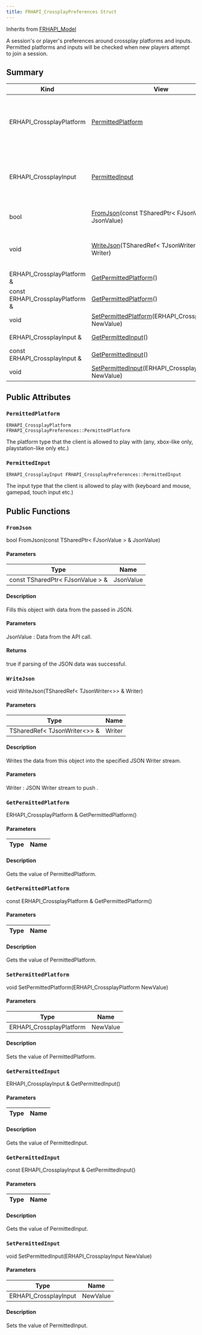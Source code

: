 ```yaml
---
title: FRHAPI_CrossplayPreferences Struct
---
```

Inherits from [FRHAPI_Model](/unreal-plugins/all/structfrhapi__model/#structFRHAPI__Model)

A session&#39;s or player&#39;s preferences around crossplay platforms and inputs. Permitted platforms and inputs will be checked when new players attempt to join a session.

## Summary
| Kind | View | Description |
|------|------|-------------|
|ERHAPI_CrossplayPlatform|[PermittedPlatform](/unreal-plugins/all/structfrhapi__crossplaypreferences/#structFRHAPI__CrossplayPreferences_1a647bcd2529106e841d692fb555865051)|The platform type that the client is allowed to play with (any, xbox-like only, playstation-like only etc.)|
|ERHAPI_CrossplayInput|[PermittedInput](/unreal-plugins/all/structfrhapi__crossplaypreferences/#structFRHAPI__CrossplayPreferences_1a5813a58f2450a66cef55eae278165b25)|The input type that the client is allowed to play with (keyboard and mouse, gamepad, touch input etc.)|
|bool|[FromJson](/unreal-plugins/all/structfrhapi__crossplaypreferences/#structFRHAPI__CrossplayPreferences_1a91388e37c3dc50e88f786a22a670f4b4)(const TSharedPtr< FJsonValue > & JsonValue)|Fills this object with data from the passed in JSON.|
|void|[WriteJson](/unreal-plugins/all/structfrhapi__crossplaypreferences/#structFRHAPI__CrossplayPreferences_1ad1acab088331e99ab2ff3fa42c9b1973)(TSharedRef< TJsonWriter<>> & Writer)|Writes the data from this object into the specified JSON Writer stream.|
|ERHAPI_CrossplayPlatform &|[GetPermittedPlatform](/unreal-plugins/all/structfrhapi__crossplaypreferences/#structFRHAPI__CrossplayPreferences_1a218dd80d52dd5a946464d85276a9712c)()|Gets the value of PermittedPlatform.|
|const ERHAPI_CrossplayPlatform &|[GetPermittedPlatform](/unreal-plugins/all/structfrhapi__crossplaypreferences/#structFRHAPI__CrossplayPreferences_1aad1c87f3bf1cfd812a1fed142b7aed4f)()|Gets the value of PermittedPlatform.|
|void|[SetPermittedPlatform](/unreal-plugins/all/structfrhapi__crossplaypreferences/#structFRHAPI__CrossplayPreferences_1ab3e97515aa5dabbdff8cdfa06bb22956)(ERHAPI_CrossplayPlatform NewValue)|Sets the value of PermittedPlatform.|
|ERHAPI_CrossplayInput &|[GetPermittedInput](/unreal-plugins/all/structfrhapi__crossplaypreferences/#structFRHAPI__CrossplayPreferences_1abc3c6227e6e919f488cb27dfcba4ed45)()|Gets the value of PermittedInput.|
|const ERHAPI_CrossplayInput &|[GetPermittedInput](/unreal-plugins/all/structfrhapi__crossplaypreferences/#structFRHAPI__CrossplayPreferences_1ad54395727b7ccfff2b671b951362d0e0)()|Gets the value of PermittedInput.|
|void|[SetPermittedInput](/unreal-plugins/all/structfrhapi__crossplaypreferences/#structFRHAPI__CrossplayPreferences_1a7b0065b5374b1708ecbefd784b6a1b1b)(ERHAPI_CrossplayInput NewValue)|Sets the value of PermittedInput.|
## Public Attributes



### `PermittedPlatform` <a id="structFRHAPI__CrossplayPreferences_1a647bcd2529106e841d692fb555865051"></a>

`ERHAPI_CrossplayPlatform FRHAPI_CrossplayPreferences::PermittedPlatform`

The platform type that the client is allowed to play with (any, xbox-like only, playstation-like only etc.)




### `PermittedInput` <a id="structFRHAPI__CrossplayPreferences_1a5813a58f2450a66cef55eae278165b25"></a>

`ERHAPI_CrossplayInput FRHAPI_CrossplayPreferences::PermittedInput`

The input type that the client is allowed to play with (keyboard and mouse, gamepad, touch input etc.)





## Public Functions



### `FromJson` <a id="structFRHAPI__CrossplayPreferences_1a91388e37c3dc50e88f786a22a670f4b4"></a>

bool FromJson(const TSharedPtr< FJsonValue > & JsonValue)

#### Parameters

| Type | Name |
|------|------|
|const TSharedPtr< FJsonValue > &|JsonValue|

#### Description

Fills this object with data from the passed in JSON.


#### Parameters

JsonValue
: Data from the API call.

#### Returns
true if parsing of the JSON data was successful. 



### `WriteJson` <a id="structFRHAPI__CrossplayPreferences_1ad1acab088331e99ab2ff3fa42c9b1973"></a>

void WriteJson(TSharedRef< TJsonWriter<>> & Writer)

#### Parameters

| Type | Name |
|------|------|
|TSharedRef< TJsonWriter<>> &|Writer|

#### Description

Writes the data from this object into the specified JSON Writer stream.


#### Parameters

Writer
: JSON Writer stream to push . 



### `GetPermittedPlatform` <a id="structFRHAPI__CrossplayPreferences_1a218dd80d52dd5a946464d85276a9712c"></a>

ERHAPI_CrossplayPlatform & GetPermittedPlatform()

#### Parameters

| Type | Name |
|------|------|

#### Description

Gets the value of PermittedPlatform.




### `GetPermittedPlatform` <a id="structFRHAPI__CrossplayPreferences_1aad1c87f3bf1cfd812a1fed142b7aed4f"></a>

const ERHAPI_CrossplayPlatform & GetPermittedPlatform()

#### Parameters

| Type | Name |
|------|------|

#### Description

Gets the value of PermittedPlatform.




### `SetPermittedPlatform` <a id="structFRHAPI__CrossplayPreferences_1ab3e97515aa5dabbdff8cdfa06bb22956"></a>

void SetPermittedPlatform(ERHAPI_CrossplayPlatform NewValue)

#### Parameters

| Type | Name |
|------|------|
|ERHAPI_CrossplayPlatform|NewValue|

#### Description

Sets the value of PermittedPlatform.




### `GetPermittedInput` <a id="structFRHAPI__CrossplayPreferences_1abc3c6227e6e919f488cb27dfcba4ed45"></a>

ERHAPI_CrossplayInput & GetPermittedInput()

#### Parameters

| Type | Name |
|------|------|

#### Description

Gets the value of PermittedInput.




### `GetPermittedInput` <a id="structFRHAPI__CrossplayPreferences_1ad54395727b7ccfff2b671b951362d0e0"></a>

const ERHAPI_CrossplayInput & GetPermittedInput()

#### Parameters

| Type | Name |
|------|------|

#### Description

Gets the value of PermittedInput.




### `SetPermittedInput` <a id="structFRHAPI__CrossplayPreferences_1a7b0065b5374b1708ecbefd784b6a1b1b"></a>

void SetPermittedInput(ERHAPI_CrossplayInput NewValue)

#### Parameters

| Type | Name |
|------|------|
|ERHAPI_CrossplayInput|NewValue|

#### Description

Sets the value of PermittedInput.





